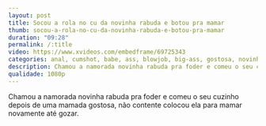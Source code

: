 ```yaml
---
layout: post
title: Socou a rola no cu da novinha rabuda e botou pra mamar
thumb: socou-a-rola-no-cu-da-novinha-rabuda-e-botou-pra-mamar
duration: "09:28"
permalink: /:title
video: https://www.xvideos.com/embedframe/69725343
categories: anal, cumshot, babe, ass, blowjob, big-ass, gostosa, novinha, anal-sex
description: Chamou a namorada novinha rabuda pra foder e comeu o seu cuzinho depois de uma mamada gostosa, não contente colocou ela para mamar novamente até gozar.
qualidade: 1080p
---
```

Chamou a namorada novinha rabuda pra foder e comeu o seu cuzinho depois de uma mamada gostosa, não contente colocou ela para mamar novamente até gozar.